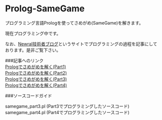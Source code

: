 Prolog-SameGame
===============


プログラミング言語Prologを使ってさめがめ(SameGame)を解きます。

現在プログラミング中です。

なお、[Newral技術者ブログ](http://newral.info/publics/index/79/&anchor_link=page79_341#page79_341)というサイトでプログラミングの過程を記事にしております。是非ご覧下さい。

###記事へのリンク  
[Prologでさめがめを解く(Part1)](http://newral.info/publics/index/79/r_id=260/c_id=341/detail=1/&anchor_link=page79_341_260#page79_341_260)  
[Prologでさめがめを解く(Part2)](http://newral.info/publics/index/79/r_id=262/c_id=341/detail=1/&anchor_link=page79_341_262#page79_341_262)  
[Prologでさめがめを解く(Part3)](http://newral.info/publics/index/79/r_id=263/c_id=341/detail=1/&anchor_link=page79_341_263#page79_341_263)  
[Prologでさめがめを解く(Part4)](http://newral.info/publics/index/79/r_id=264/c_id=341/detail=1/&anchor_link=page79_341_264#page79_341_264)  

###ソースコードガイド

samegame_part3.pl (Part3でプログラミングしたソースコード)  
samegame_part4.pl (Part4でプログラミングしたソースコード)  
